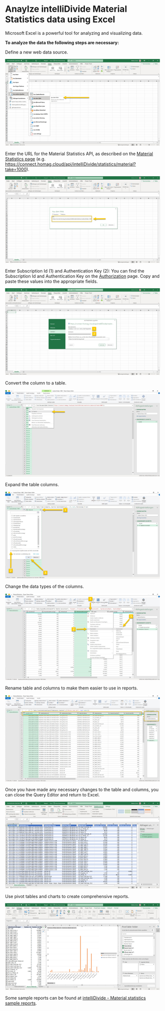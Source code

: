 # Anaylze intelliDivide Material Statistics data using Excel

Microsoft Excel is a powerful tool for analyzing and visualizing data. 

<strong>To analyze the data the following steps are necessary:</strong>

Define a new web data source.

![alt text](MaterialStatistics-Excel-01.jpg)

Enter the URL for the Material Statistics API, as described on the [Material Statistics page](MaterialStatistics.md) (e.g. https://connect.homag.cloud/api/intelliDivide/statistics/material?take=1000). 

![alt text](MaterialStatistics-Excel-02.jpg)

Enter Subscription Id (1) and Authentication Key (2): You can find the Subscription Id and Authentication Key on the [Authorization](../../Authorization/Authorization.md) page. Copy and paste these values into the appropriate fields.

![alt text](MaterialStatistics-Excel-03.jpg)

Convert the column to a table.

![alt text](MaterialStatistics-Excel-04.jpg)

Expand the table columns.

![alt text](MaterialStatistics-Excel-05.jpg)

Change the data types of the columns.

![alt text](MaterialStatistics-Excel-06.jpg)

Rename table and columns to make them easier to use in reports. 

![alt text](MaterialStatistics-Excel-07.jpg)

Once you have made any necessary changes to the table and columns, you can close the Query Editor and return to Excel.

![alt text](MaterialStatistics-Excel-08.jpg)

Use pivot tables and charts to create comprehensive reports.

![alt text](MaterialStatistics-Excel-09.jpg)

Some sample reports can be found at [intelliDivide - Material statistics sample reports](../../../Samples/Statistics/Material).















